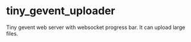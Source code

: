 # tiny_gevent_uploader
Tiny gevent web server with websocket progress bar. It can upload large files.
